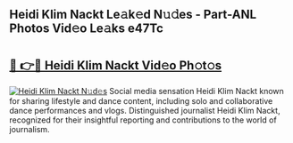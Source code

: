 ## Heidi Klim Nackt Le𝚊k𝚎d N𝚞𝚍es - Part-ANL Photos Vid𝚎o Le𝚊ks e47Tc

# <h2><a href="http://fb5icl.evod.top/?m=Heidi+Klim+Nackt">🔗 👉🔴 Heidi Klim Nackt Vid𝚎o Ph𝚘t𝚘s</a></h2>

[![Heidi Klim Nackt N𝚞d𝚎s](https://i.imgur.com/8V9OHl7.gif)](http://fb5icl.evod.top/?m=Heidi+Klim+Nackt)
Social media sensation Heidi Klim Nackt known for sharing lifestyle and dance content, including solo and collaborative dance performances and vlogs. Distinguished journalist Heidi Klim Nackt, recognized for their insightful reporting and contributions to the world of journalism. 

